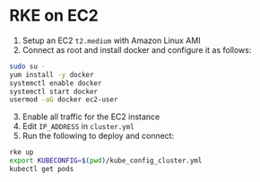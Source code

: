 # RKE on EC2 
1. Setup an EC2 `t2.medium` with Amazon Linux AMI
2. Connect as root and install docker and configure it as follows:
```sh
sudo su - 
yum install -y docker 
systemctl enable docker 
systemctl start docker 
usermod -aG docker ec2-user 
```

3. Enable all traffic for the EC2 instance
4. Edit `IP_ADDRESS` in `cluster.yml`
5. Run the following to deploy and connect:
```sh
rke up 
export KUBECONFIG=$(pwd)/kube_config_cluster.yml
kubectl get pods
```

